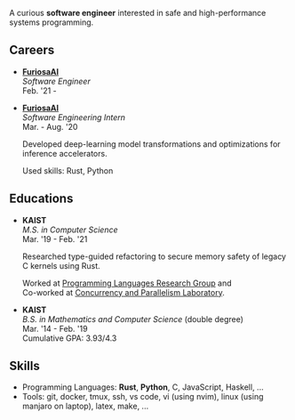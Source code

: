 A curious **software engineer** interested in safe and high-performance systems programming.

## Careers
- [**FuriosaAI**](https://furiosa.ai)  
    *Software Engineer*  
    Feb. '21 -

- [**FuriosaAI**](http://furiosa.ai)  
    *Software Engineering Intern*  
    Mar. - Aug. '20

    Developed deep-learning model transformations and optimizations for inference accelerators.

    Used skills: Rust, Python

## Educations

- **KAIST**  
    *M.S. in Computer Science*  
    Mar. '19 - Feb. '21

    Researched type-guided refactoring to secure memory safety of legacy C kernels using Rust.  

    Worked at [Programming Languages Research Group](http://plrg.kaist.ac.kr) and  
    Co-worked at [Concurrency and Parallelism Laboratory](http://cp.kaist.ac.kr).

- **KAIST**  
    *B.S. in Mathematics and Computer Science* (double degree)  
    Mar. '14 - Feb. '19  
    Cumulative GPA: 3.93/4.3

## Skills

- Programming Languages: **Rust**, **Python**, C, JavaScript, Haskell, ...
- Tools: git, docker, tmux, ssh, vs code, vi (using nvim), linux (using manjaro on laptop), latex, make, ...
 
